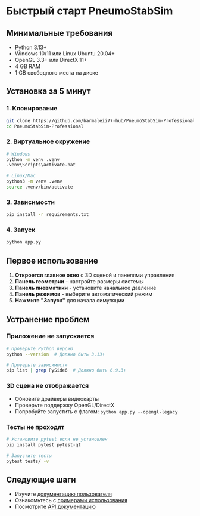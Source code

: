 # Быстрый старт PneumoStabSim

## Минимальные требования

- Python 3.13+
- Windows 10/11 или Linux Ubuntu 20.04+
- OpenGL 3.3+ или DirectX 11+
- 4 GB RAM
- 1 GB свободного места на диске

## Установка за 5 минут

### 1. Клонирование
```bash
git clone https://github.com/barmaleii77-hub/PneumoStabSim-Professional.git
cd PneumoStabSim-Professional
```

### 2. Виртуальное окружение
```bash
# Windows
python -m venv .venv
.venv\Scripts\activate.bat

# Linux/Mac
python3 -m venv .venv
source .venv/bin/activate
```

### 3. Зависимости
```bash
pip install -r requirements.txt
```

### 4. Запуск
```bash
python app.py
```

## Первое использование

1. **Откроется главное окно** с 3D сценой и панелями управления
2. **Панель геометрии** - настройте размеры системы
3. **Панель пневматики** - установите начальное давление
4. **Панель режимов** - выберите автоматический режим
5. **Нажмите "Запуск"** для начала симуляции

## Устранение проблем

### Приложение не запускается
```bash
# Проверьте Python версию
python --version  # Должно быть 3.13+

# Проверьте зависимости
pip list | grep PySide6  # Должно быть 6.9.3+
```

### 3D сцена не отображается
- Обновите драйверы видеокарты
- Проверьте поддержку OpenGL/DirectX
- Попробуйте запустить с флагом: `python app.py --opengl-legacy`

### Тесты не проходят
```bash
# Установите pytest если не установлен
pip install pytest pytest-qt

# Запустите тесты
pytest tests/ -v
```

## Следующие шаги

- Изучите [документацию пользователя](user/USER_GUIDE.md)
- Ознакомьтесь с [примерами использования](user/EXAMPLES.md)
- Посмотрите [API документацию](api/README.md)
